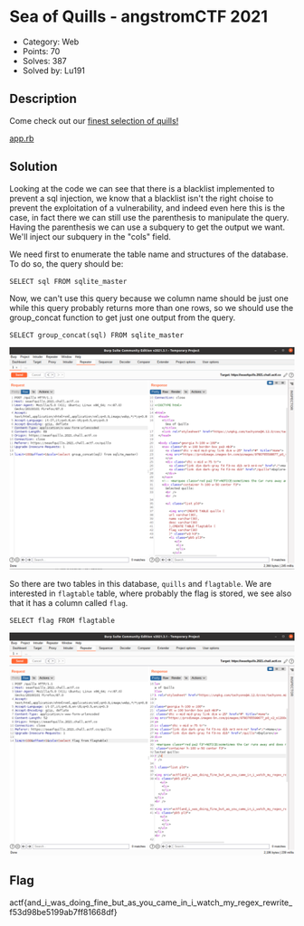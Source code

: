 # Sea of Quills - angstromCTF 2021

- Category: Web
- Points: 70
- Solves: 387
- Solved by: Lu191

## Description

Come check out our [finest selection of quills!](https://seaofquills.2021.chall.actf.co/)

[app.rb](dist/app.rb)

## Solution

Looking at the code we can see that there is a blacklist implemented to prevent a sql injection, we know that a blacklist isn't the right choise to prevent the exploitation of a vulnerability, and indeed even here this is the case, in fact there we can still use the parenthesis to manipulate the query.
Having the parenthesis we can use a subquery to get the output we want.
We'll inject our subquery in the "cols" field.

We need first to enumerate the table name and structures of the database.
To do so, the query should be: 

```
SELECT sql FROM sqlite_master
```

Now, we can't use this query because we column name should be just one while this query probably returns more than one rows, so we should use the group_concat function to get just one output from the query.

```
SELECT group_concat(sql) FROM sqlite_master
```

![table name](pictures/table_names.png)

So there are two tables in this database, `quills` and `flagtable`.
We are interested in `flagtable` table, where probably the flag is stored, we see also that it has a column called `flag`.

```
SELECT flag FROM flagtable
```

![flag](pictures/flag.png)

## Flag

actf{and_i_was_doing_fine_but_as_you_came_in_i_watch_my_regex_rewrite_f53d98be5199ab7ff81668df}
